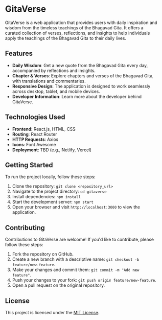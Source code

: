 # GitaVerse

GitaVerse is a web application that provides users with daily inspiration and wisdom from the timeless teachings of the Bhagavad Gita. It offers a curated collection of verses, reflections, and insights to help individuals apply the teachings of the Bhagavad Gita to their daily lives.

## Features

- **Daily Wisdom**: Get a new quote from the Bhagavad Gita every day, accompanied by reflections and insights.
- **Chapter & Verses**: Explore chapters and verses of the Bhagavad Gita, with translations and commentaries.
- **Responsive Design**: The application is designed to work seamlessly across desktop, tablet, and mobile devices.
- **Developer Information**: Learn more about the developer behind GitaVerse.

## Technologies Used

- **Frontend**: React.js, HTML, CSS
- **Routing**: React Router
- **HTTP Requests**: Axios
- **Icons**: Font Awesome
- **Deployment**: TBD (e.g., Netlify, Vercel)

## Getting Started

To run the project locally, follow these steps:

1. Clone the repository: `git clone <repository_url>`
2. Navigate to the project directory: `cd gitaverse`
3. Install dependencies: `npm install`
4. Start the development server: `npm start`
5. Open your browser and visit `http://localhost:3000` to view the application.

## Contributing

Contributions to GitaVerse are welcome! If you'd like to contribute, please follow these steps:

1. Fork the repository on GitHub.
2. Create a new branch with a descriptive name: `git checkout -b feature/new-feature`.
3. Make your changes and commit them: `git commit -m "Add new feature"`.
4. Push your changes to your fork: `git push origin feature/new-feature`.
5. Open a pull request on the original repository.

## License

This project is licensed under the [MIT License](LICENSE).
